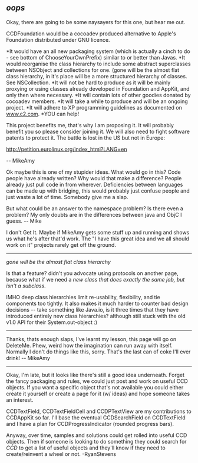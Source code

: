 *oops*
----
Okay, there are going to be some naysayers for this one, but hear me out.

CCDFoundation would be a cocoadev produced alternative to Apple's Foundation distributed under GNU licence.

*It would have an all new packaging system (which is actually a cinch to do - see bottom of ChooseYourOwnPrefix) similar to or better than Javas.
*It would reorganise the class hierarchy to include some abstract superclasses between NSObject and collections for one. (gone will be the almost flat class hierarchy, in it's place will be a more structured hierarchy of classes. See NSCollection.
*It will not be hard to produce as it will be mainly proxying or using classes already developed in Foundation and AppKit, and only then where necessary.
*It will contain lots of other goodies donated by cocoadev members.
*It will take a while to produce and will be an ongoing project.
*It will adhere to XP programming guidelines as documented on www.c2.com.
*YOU can help!


This project benefits me, that's why I am proposing it. It will probably benefit you so please consider joining it.
We will also need to fight software patents to protect it. The battle is lost in the US but not in Europe:

http://petition.eurolinux.org/index_html?LANG=en

-- MikeAmy

Ok maybe this is one of my stupider ideas. What would go in this? Code people have already written? Why would that make a difference? People already just pull code in from wherever. Deficiencies between languages can be made up with bridging, this would probably just confuse people and just waste a lot of time.
Somebody give me a slap.

But what could be an answer to the namespace problem? Is there even a problem? My only doubts are in the differences between java and ObjC I guess. -- Mike

I don't Get It.  Maybe if MikeAmy gets some stuff up and running and shows us what he's after that'd work.  The "I have this great idea and we all should work on it" projects rarely get off the ground.

----
*gone will be the almost flat class hierarchy*

Is that a feature? didn't you advocate using protocols on another page, because what if we need a *new class that does exactly the same job, but isn't a subclass*.

IMHO deep class hierarchies limit re-usability, flexibility, and tie components too tightly. It also makes it much harder to counter bad design decisions -- take something like Java.io, is it three times that they have introduced entirely new class hierarchies? although still stuck with the old v1.0 API for their     System.out-object :)

----

Thanks, thats enough slaps, I've learnt my lesson, this page will go on DeleteMe. Phew, weird how the imagination can run away with itself. Normally I don't do things like this, sorry. That's the last can of coke I'll ever drink! -- MikeAmy

----
Okay, I'm late, but it looks like there's still a good idea underneath. Forget the fancy packaging and rules, we could just post and work on useful CCD objects. If you want a specific object that's not available you could either create it yourself or create a page for it (w/ ideas) and hope someone takes an interest.

CCDTextField, CCDTextFieldCell and CCDPTextView are my contributions to CCDAppKit so far. I'll base the eventual CCDSearchField on CCDTextField and I have a plan for CCDProgressIndicator (rounded progress bars).

Anyway, over time, samples and solutions could get rolled into useful CCD objects. Then if someone is looking to do something they could search for *CCD* to get a list of useful objects and they'll know if they need to create/reinvent a wheel or not.
-RyanStevens
